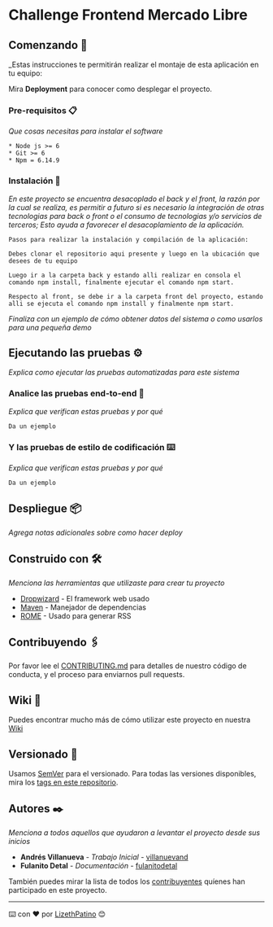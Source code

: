 # Challenge Frontend Mercado Libre


## Comenzando 🚀

_Estas instrucciones te permitirán realizar el montaje de esta aplicación en tu equipo:

Mira **Deployment** para conocer como desplegar el proyecto.


### Pre-requisitos 📋

_Que cosas necesitas para instalar el software_

```
* Node js >= 6
* Git >= 6
* Npm = 6.14.9

```

### Instalación 🔧

_En este proyecto se encuentra desacoplado el back y el front, la razón por la cual se realiza, es permitir a futuro si es necesario la integración de otras tecnologias para back o front o el consumo de tecnologias y/o servicios de terceros; Esto ayuda a favorecer el desacoplamiento de la aplicación._



```
Pasos para realizar la instalación y compilación de la aplicación:

Debes clonar el repositorio aqui presente y luego en la ubicación que desees de tu equipo

Luego ir a la carpeta back y estando alli realizar en consola el comando npm install, finalmente ejecutar el comando npm start.

Respecto al front, se debe ir a la carpeta front del proyecto, estando alli se ejecuta el comando npm install y finalmente npm start.

```


_Finaliza con un ejemplo de cómo obtener datos del sistema o como usarlos para una pequeña demo_

## Ejecutando las pruebas ⚙️

_Explica como ejecutar las pruebas automatizadas para este sistema_

### Analice las pruebas end-to-end 🔩

_Explica que verifican estas pruebas y por qué_

```
Da un ejemplo
```

### Y las pruebas de estilo de codificación ⌨️

_Explica que verifican estas pruebas y por qué_

```
Da un ejemplo
```

## Despliegue 📦

_Agrega notas adicionales sobre como hacer deploy_

## Construido con 🛠️

_Menciona las herramientas que utilizaste para crear tu proyecto_

* [Dropwizard](http://www.dropwizard.io/1.0.2/docs/) - El framework web usado
* [Maven](https://maven.apache.org/) - Manejador de dependencias
* [ROME](https://rometools.github.io/rome/) - Usado para generar RSS

## Contribuyendo 🖇️

Por favor lee el [CONTRIBUTING.md](https://gist.github.com/villanuevand/xxxxxx) para detalles de nuestro código de conducta, y el proceso para enviarnos pull requests.

## Wiki 📖

Puedes encontrar mucho más de cómo utilizar este proyecto en nuestra [Wiki](https://github.com/tu/proyecto/wiki)

## Versionado 📌

Usamos [SemVer](http://semver.org/) para el versionado. Para todas las versiones disponibles, mira los [tags en este repositorio](https://github.com/tu/proyecto/tags).

## Autores ✒️

_Menciona a todos aquellos que ayudaron a levantar el proyecto desde sus inicios_

* **Andrés Villanueva** - *Trabajo Inicial* - [villanuevand](https://github.com/villanuevand)
* **Fulanito Detal** - *Documentación* - [fulanitodetal](#fulanito-de-tal)

También puedes mirar la lista de todos los [contribuyentes](https://github.com/your/project/contributors) quíenes han participado en este proyecto. 



---
⌨️ con ❤️ por [LizethPatino](https://github.com/LizethPatino) 😊
